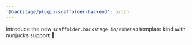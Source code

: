 ```yaml
---
'@backstage/plugin-scaffolder-backend': patch
---
```


Introduce the new `scaffolder.backstage.io/v1beta3` template kind with nunjucks support 🥋
